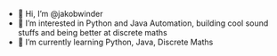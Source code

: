 - 👋 Hi, I’m @jakobwinder
- 👀 I’m interested in Python and Java Automation, building cool sound stuffs and being better at discrete maths
- 🌱 I’m currently learning Python, Java, Discrete Maths

<!---
jakobwinder/jakobwinder is a ✨ special ✨ repository because its `README.md` (this file) appears on your GitHub profile.
You can click the Preview link to take a look at your changes.
--->
